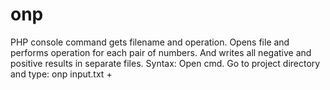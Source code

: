 # onp
PHP console command gets filename and operation. Opens file and performs operation for each pair of numbers. And writes all negative and positive results in separate files.
Syntax: Open cmd. Go to project directory and type: onp input.txt +
